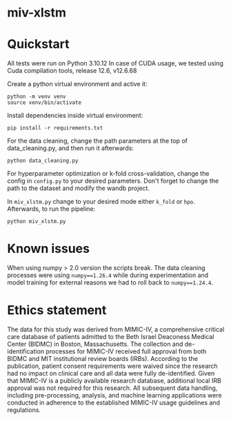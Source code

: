 # miv-xlstm

# Quickstart

All tests were run on Python 3.10.12
In case of CUDA usage, we tested using Cuda compilation tools, release 12.6, v12.6.68

Create a python virtual environment and active it: 
```
python -m venv venv
source venv/bin/activate
```
Install dependencies inside virtual environment: 
```
pip install -r requirements.txt
```

For the data cleaning, change the path parameters at the top of data_cleaning.py, and then run it afterwards:
```
python data_cleaning.py
```

For hyperparameter optimization or k-fold cross-validation, change the config in `config.py` to your desired parameters. Don't forget to change the path to the dataset and modify the wandb project.

In `miv_xlstm.py` change to your desired mode either `k_fold` or `hpo`.
Afterwards, to run the pipeline:
```
python miv_xlstm.py
```

# Known issues

When using numpy > 2.0 version the scripts break. The data cleaning processes were using `numpy==1.26.4` while during experimentation and model training for external reasons we had to roll back to `numpy==1.24.4`.

# Ethics statement

The data for this study was derived from MIMIC-IV, a comprehensive critical care database of patients admitted to the Beth Israel Deaconess Medical Center (BIDMC) in Boston, Massachusetts. The collection and de-identification processes for MIMIC-IV received full approval from both BIDMC and MIT institutional review boards (IRBs). According to the publication, patient consent requirements were waived since the research had no impact on clinical care and all data were fully de-identified. Given that MIMIC-IV is a publicly available research database, additional local IRB approval was not required for this research. All subsequent data handling, including pre-processing, analysis, and machine learning applications were conducted in adherence to the established MIMIC-IV usage guidelines and regulations.